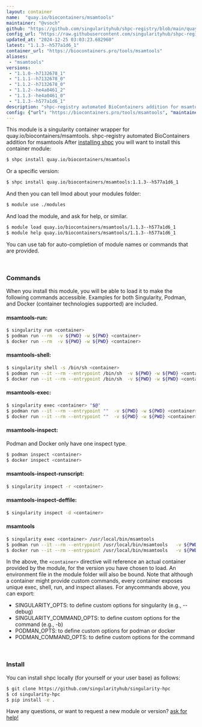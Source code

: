 ```yaml
---
layout: container
name:  "quay.io/biocontainers/msamtools"
maintainer: "@vsoch"
github: "https://github.com/singularityhub/shpc-registry/blob/main/quay.io/biocontainers/msamtools/container.yaml"
config_url: "https://raw.githubusercontent.com/singularityhub/shpc-registry/main/quay.io/biocontainers/msamtools/container.yaml"
updated_at: "2024-12-25 03:03:23.682960"
latest: "1.1.3--h577a1d6_1"
container_url: "https://biocontainers.pro/tools/msamtools"
aliases:
 - "msamtools"
versions:
 - "1.1.0--h7132678_1"
 - "1.1.1--h7132678_0"
 - "1.1.2--h7132678_0"
 - "1.1.2--he4a0461_2"
 - "1.1.3--he4a0461_0"
 - "1.1.3--h577a1d6_1"
description: "shpc-registry automated BioContainers addition for msamtools"
config: {"url": "https://biocontainers.pro/tools/msamtools", "maintainer": "@vsoch", "description": "shpc-registry automated BioContainers addition for msamtools", "latest": {"1.1.3--h577a1d6_1": "sha256:d0b689a0b8f351b21dfb4d786f8ffdd40caadeeffdc77acdd9b4a7838007aea2"}, "tags": {"1.1.0--h7132678_1": "sha256:8e1d08bc288c309dcc266e7817d4a8342e0f2aa3b551a8c7949ea22c8337b1ea", "1.1.1--h7132678_0": "sha256:2c5b0bbd00d429c175a08f7842e972be4a3345df0e689514096bb8b47993d6b2", "1.1.2--h7132678_0": "sha256:ab28759fe8fc09ddbbf897e50abe639928785a76f2053e9f9da3e025786db8d5", "1.1.2--he4a0461_2": "sha256:6055f6b0372323dbde8696444a1d88ad6d96731d8e58429471d8ca5bb7d39e08", "1.1.3--he4a0461_0": "sha256:e2adcb4f1c1cbfbf93eebe995d5abe5dc1a9e59f1074f143231856982a2da50c", "1.1.3--h577a1d6_1": "sha256:d0b689a0b8f351b21dfb4d786f8ffdd40caadeeffdc77acdd9b4a7838007aea2"}, "docker": "quay.io/biocontainers/msamtools", "aliases": {"msamtools": "/usr/local/bin/msamtools"}}
---
```


This module is a singularity container wrapper for quay.io/biocontainers/msamtools.
shpc-registry automated BioContainers addition for msamtools
After [installing shpc](#install) you will want to install this container module:


```bash
$ shpc install quay.io/biocontainers/msamtools
```

Or a specific version:

```bash
$ shpc install quay.io/biocontainers/msamtools:1.1.3--h577a1d6_1
```

And then you can tell lmod about your modules folder:

```bash
$ module use ./modules
```

And load the module, and ask for help, or similar.

```bash
$ module load quay.io/biocontainers/msamtools/1.1.3--h577a1d6_1
$ module help quay.io/biocontainers/msamtools/1.1.3--h577a1d6_1
```

You can use tab for auto-completion of module names or commands that are provided.

<br>

### Commands

When you install this module, you will be able to load it to make the following commands accessible.
Examples for both Singularity, Podman, and Docker (container technologies supported) are included.

#### msamtools-run:

```bash
$ singularity run <container>
$ podman run --rm  -v ${PWD} -w ${PWD} <container>
$ docker run --rm  -v ${PWD} -w ${PWD} <container>
```

#### msamtools-shell:

```bash
$ singularity shell -s /bin/sh <container>
$ podman run --it --rm --entrypoint /bin/sh  -v ${PWD} -w ${PWD} <container>
$ docker run --it --rm --entrypoint /bin/sh  -v ${PWD} -w ${PWD} <container>
```

#### msamtools-exec:

```bash
$ singularity exec <container> "$@"
$ podman run --it --rm --entrypoint ""  -v ${PWD} -w ${PWD} <container> "$@"
$ docker run --it --rm --entrypoint ""  -v ${PWD} -w ${PWD} <container> "$@"
```

#### msamtools-inspect:

Podman and Docker only have one inspect type.

```bash
$ podman inspect <container>
$ docker inspect <container>
```

#### msamtools-inspect-runscript:

```bash
$ singularity inspect -r <container>
```

#### msamtools-inspect-deffile:

```bash
$ singularity inspect -d <container>
```


#### msamtools

```bash
$ singularity exec <container> /usr/local/bin/msamtools
$ podman run --it --rm --entrypoint /usr/local/bin/msamtools   -v ${PWD} -w ${PWD} <container> -c " $@"
$ docker run --it --rm --entrypoint /usr/local/bin/msamtools   -v ${PWD} -w ${PWD} <container> -c " $@"
```



In the above, the `<container>` directive will reference an actual container provided
by the module, for the version you have chosen to load. An environment file in the
module folder will also be bound. Note that although a container
might provide custom commands, every container exposes unique exec, shell, run, and
inspect aliases. For anycommands above, you can export:

 - SINGULARITY_OPTS: to define custom options for singularity (e.g., --debug)
 - SINGULARITY_COMMAND_OPTS: to define custom options for the command (e.g., -b)
 - PODMAN_OPTS: to define custom options for podman or docker
 - PODMAN_COMMAND_OPTS: to define custom options for the command

<br>

### Install

You can install shpc locally (for yourself or your user base) as follows:

```bash
$ git clone https://github.com/singularityhub/singularity-hpc
$ cd singularity-hpc
$ pip install -e .
```

Have any questions, or want to request a new module or version? [ask for help!](https://github.com/singularityhub/singularity-hpc/issues)